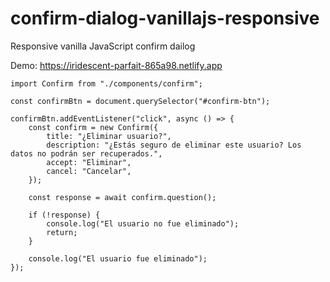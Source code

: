 # confirm-dialog-vanillajs-responsive
Responsive vanilla JavaScript confirm dailog


Demo: https://iridescent-parfait-865a98.netlify.app


```
import Confirm from "./components/confirm";

const confirmBtn = document.querySelector("#confirm-btn");

confirmBtn.addEventListener("click", async () => {
    const confirm = new Confirm({
        title: "¿Eliminar usuario?",
        description: "¿Estás seguro de eliminar este usuario? Los datos no podrán ser recuperados.",
        accept: "Eliminar",
        cancel: "Cancelar",
    });

    const response = await confirm.question();

    if (!response) {
        console.log("El usuario no fue eliminado");
        return;
    }

    console.log("El usuario fue eliminado");
});
```
